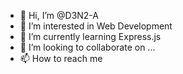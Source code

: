 - 👋 Hi, I’m @D3N2-A
- 👀 I’m interested in Web Development
- 🌱 I’m currently learning Express.js
- 💞️ I’m looking to collaborate on ...
- 📫 How to reach me  

<!---
D3N2-A/D3N2-A is a ✨ special ✨ repository because its `README.md` (this file) appears on your GitHub profile.
You can click the Preview link to take a look at your changes.
--->
